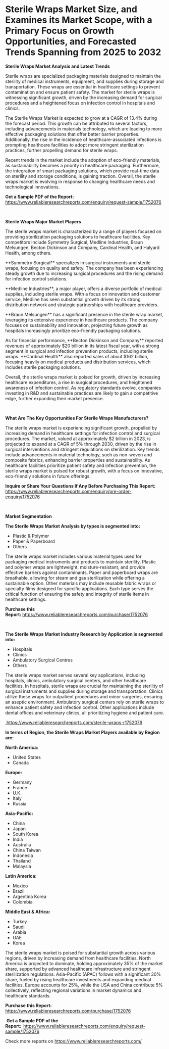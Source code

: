 <p><h1>Sterile Wraps Market Size, and Examines its Market Scope, with a Primary Focus on Growth Opportunities, and Forecasted Trends Spanning from 2025 to 2032</h1></p><p><strong>Sterile Wraps Market Analysis and Latest Trends</strong></p>
<p><p>Sterile wraps are specialized packaging materials designed to maintain the sterility of medical instruments, equipment, and supplies during storage and transportation. These wraps are essential in healthcare settings to prevent contamination and ensure patient safety. The market for sterile wraps is witnessing significant growth, driven by the increasing demand for surgical procedures and a heightened focus on infection control in hospitals and clinics.</p><p>The Sterile Wraps Market is expected to grow at a CAGR of 13.4% during the forecast period. This growth can be attributed to several factors, including advancements in materials technology, which are leading to more effective packaging solutions that offer better barrier properties. Additionally, the rise in the incidence of healthcare-associated infections is prompting healthcare facilities to adopt more stringent sterilization practices, further propelling demand for sterile wraps. </p><p>Recent trends in the market include the adoption of eco-friendly materials, as sustainability becomes a priority in healthcare packaging. Furthermore, the integration of smart packaging solutions, which provide real-time data on sterility and storage conditions, is gaining traction. Overall, the sterile wraps market is evolving in response to changing healthcare needs and technological innovations.</p></p>
<p><strong>Get a Sample PDF of the Report:&nbsp;</strong> <a href="https://www.reliableresearchreports.com/enquiry/request-sample/1752076?utm_campaign=2251&utm_medium=2&utm_source=Github&utm_content=ia&utm_term=06032025&utm_id=sterile-wraps">https://www.reliableresearchreports.com/enquiry/request-sample/1752076</a></p>
<p>&nbsp;</p>
<p><strong>Sterile Wraps Major Market Players</strong></p>
<p><p>The sterile wraps market is characterized by a range of players focused on providing sterilization packaging solutions to healthcare facilities. Key competitors include Symmetry Surgical, Medline Industries, Braun Melsungen, Becton Dickinson and Company, Cardinal Health, and Halyard Health, among others. </p><p>**Symmetry Surgical** specializes in surgical instruments and sterile wraps, focusing on quality and safety. The company has been experiencing steady growth due to increasing surgical procedures and the rising demand for infection control solutions.</p><p>**Medline Industries**, a major player, offers a diverse portfolio of medical supplies, including sterile wraps. With a focus on innovation and customer service, Medline has seen substantial growth driven by its strong distribution network and strategic partnerships with healthcare providers.</p><p>**Braun Melsungen** has a significant presence in the sterile wrap market, leveraging its extensive experience in healthcare products. The company focuses on sustainability and innovation, projecting future growth as hospitals increasingly prioritize eco-friendly packaging solutions.</p><p>As for financial performance, **Becton Dickinson and Company** reported revenues of approximately $20 billion in its latest fiscal year, with a strong segment in surgical and infection prevention products, including sterile wraps. **Cardinal Health** also reported sales of about $162 billion, focusing heavily on medical products and distribution services, which includes sterile packaging solutions.</p><p>Overall, the sterile wraps market is poised for growth, driven by increasing healthcare expenditures, a rise in surgical procedures, and heightened awareness of infection control. As regulatory standards evolve, companies investing in R&D and sustainable practices are likely to gain a competitive edge, further expanding their market presence.</p></p>
<p>&nbsp;</p>
<p><strong>What Are The Key Opportunities For Sterile Wraps Manufacturers?</strong></p>
<p><p>The sterile wraps market is experiencing significant growth, propelled by increasing demand in healthcare settings for infection control and surgical procedures. The market, valued at approximately $2 billion in 2023, is projected to expand at a CAGR of 5% through 2030, driven by the rise in surgical interventions and stringent regulations on sterilization. Key trends include advancements in material technology, such as non-woven and composite fabrics, enhancing barrier properties and sustainability. As healthcare facilities prioritize patient safety and infection prevention, the sterile wraps market is poised for robust growth, with a focus on innovative, eco-friendly solutions in future offerings.</p></p>
<p><strong>Inquire or Share Your Questions If Any Before Purchasing This Report:</strong> <a href="https://www.reliableresearchreports.com/enquiry/pre-order-enquiry/1752076?utm_campaign=2251&utm_medium=2&utm_source=Github&utm_content=ia&utm_term=06032025&utm_id=sterile-wraps">https://www.reliableresearchreports.com/enquiry/pre-order-enquiry/1752076</a></p>
<p>&nbsp;</p>
<p><strong>Market Segmentation</strong></p>
<p><strong>The Sterile Wraps Market Analysis by types is segmented into:</strong></p>
<p><ul><li>Plastic & Polymer</li><li>Paper & Paperboard</li><li>Others</li></ul></p>
<p><p>The sterile wraps market includes various material types used for packaging medical instruments and products to maintain sterility. Plastic and polymer wraps are lightweight, moisture-resistant, and provide effective barriers against contaminants. Paper and paperboard wraps are breathable, allowing for steam and gas sterilization while offering a sustainable option. Other materials may include reusable fabric wraps or specialty films designed for specific applications. Each type serves the critical function of ensuring the safety and integrity of sterile items in healthcare settings.</p></p>
<p><strong>Purchase this Report:&nbsp;</strong><a href="https://www.reliableresearchreports.com/purchase/1752076?utm_campaign=2251&utm_medium=2&utm_source=Github&utm_content=ia&utm_term=06032025&utm_id=sterile-wraps">https://www.reliableresearchreports.com/purchase/1752076</a></p>
<p>&nbsp;</p>
<p><strong>The Sterile Wraps Market Industry Research by Application is segmented into:</strong></p>
<p><ul><li>Hospitals</li><li>Clinics</li><li>Ambulatory Surgical Centres</li><li>Others</li></ul></p>
<p><p>The sterile wraps market serves several key applications, including hospitals, clinics, ambulatory surgical centers, and other healthcare facilities. In hospitals, sterile wraps are crucial for maintaining the sterility of surgical instruments and supplies during storage and transportation. Clinics utilize these wraps for outpatient procedures and minor surgeries, ensuring an aseptic environment. Ambulatory surgical centers rely on sterile wraps to enhance patient safety and infection control. Other applications include dental offices and veterinary clinics, all prioritizing hygiene and patient care.</p></p>
<p><a href="https://www.reliableresearchreports.com/sterile-wraps-r1752076?utm_campaign=2251&utm_medium=2&utm_source=Github&utm_content=ia&utm_term=06032025&utm_id=sterile-wraps">&nbsp;https://www.reliableresearchreports.com/sterile-wraps-r1752076</a></p>
<p><strong>In terms of Region, the Sterile Wraps Market Players available by Region are:</strong></p>
<p>
    <p> <strong> North America: </strong>
        <ul>
            <li>United States</li>
            <li>Canada</li>
        </ul>
        </p> 
    <p> <strong> Europe: </strong>
        <ul>
            <li>Germany</li>
            <li>France</li>
            <li>U.K.</li>
            <li>Italy</li>
            <li>Russia</li>
        </ul>
        </p> 
    <p> <strong> Asia-Pacific: </strong>
        <ul>
            <li>China</li>
            <li>Japan</li>
            <li>South Korea</li>
            <li>India</li>
            <li>Australia</li>
            <li>China Taiwan</li>
            <li>Indonesia</li>
            <li>Thailand</li>
            <li>Malaysia</li>
        </ul>
        </p> 
    <p> <strong> Latin America: </strong>
        <ul>
            <li>Mexico</li>
            <li>Brazil</li>
            <li>Argentina Korea</li>
            <li>Colombia</li>
        </ul>
        </p> 
    <p> <strong> Middle East & Africa: </strong>
        <ul>
            <li>Turkey</li>
            <li>Saudi</li>
            <li>Arabia</li>
            <li>UAE</li>
            <li>Korea</li>
        </ul>
    </p>
    </p>
<p><p>The sterile wraps market is poised for substantial growth across various regions, driven by increasing demand from healthcare facilities. North America is projected to dominate, holding approximately 35% of the market share, supported by advanced healthcare infrastructure and stringent sterilization regulations. Asia-Pacific (APAC) follows with a significant 30% share, fueled by rising healthcare investments and expanding medical facilities. Europe accounts for 25%, while the USA and China contribute 5% collectively, reflecting regional variations in market dynamics and healthcare standards.</p></p>
<p><strong>Purchase this Report: </strong><a href="https://www.reliableresearchreports.com/purchase/1752076?utm_campaign=2251&utm_medium=2&utm_source=Github&utm_content=ia&utm_term=06032025&utm_id=sterile-wraps">https://www.reliableresearchreports.com/purchase/1752076</a></p>
<p>&nbsp;<strong>Get a Sample PDF of the Report:&nbsp;&nbsp;</strong><a href="https://www.reliableresearchreports.com/enquiry/request-sample/1752076?utm_campaign=2251&utm_medium=2&utm_source=Github&utm_content=ia&utm_term=06032025&utm_id=sterile-wraps">https://www.reliableresearchreports.com/enquiry/request-sample/1752076</a></p>
<p><strong></strong></p>
<p>Check more reports on <a href="https://www.reliableresearchreports.com/?utm_campaign=2251&utm_medium=2&utm_source=Github&utm_content=ia&utm_term=06032025&utm_id=sterile-wraps">https://www.reliableresearchreports.com/</a></p>